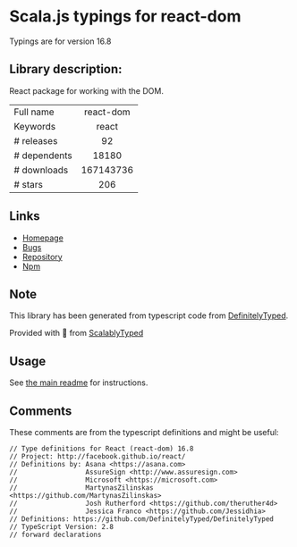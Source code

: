 
# Scala.js typings for react-dom

Typings are for version 16.8

 ## Library description:
React package for working with the DOM.

|                    |                 |
| ------------------ | :-------------: |
| Full name          | react-dom |
| Keywords           | react |
| # releases         | 92 |
| # dependents       | 18180 |
| # downloads        | 167143736 |
| # stars            | 206 |

## Links
- [Homepage](https://reactjs.org/)
- [Bugs](https://github.com/facebook/react/issues)
- [Repository](https://github.com/facebook/react)
- [Npm](https://www.npmjs.com/package/react-dom)
    


## Note
This library has been generated from typescript code from [DefinitelyTyped](https://definitelytyped.org).

Provided with :purple_heart: from [ScalablyTyped](https://github.com/oyvindberg/ScalablyTyped)

## Usage
See [the main readme](../../readme.md) for instructions.

## Comments

These comments are from the typescript definitions and might be useful:
```
// Type definitions for React (react-dom) 16.8
// Project: http://facebook.github.io/react/
// Definitions by: Asana <https://asana.com>
//                 AssureSign <http://www.assuresign.com>
//                 Microsoft <https://microsoft.com>
//                 MartynasZilinskas <https://github.com/MartynasZilinskas>
//                 Josh Rutherford <https://github.com/theruther4d>
//                 Jessica Franco <https://github.com/Jessidhia>
// Definitions: https://github.com/DefinitelyTyped/DefinitelyTyped
// TypeScript Version: 2.8
// forward declarations

```

